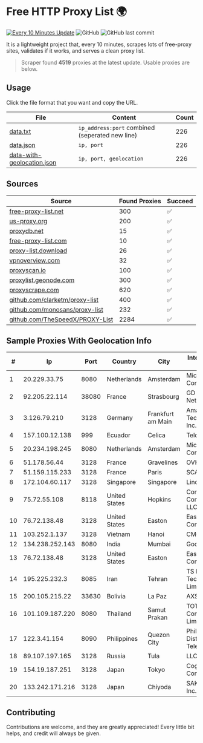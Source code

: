 
# Free HTTP Proxy List 🌍

[![Every 10 Minutes Update](https://github.com/mertguvencli/http-proxy-list/actions/workflows/main.yml/badge.svg?branch=main)](https://github.com/mertguvencli/http-proxy-list/actions/workflows/main.yml)
![GitHub](https://img.shields.io/github/license/mertguvencli/http-proxy-list)
![GitHub last commit](https://img.shields.io/github/last-commit/mertguvencli/http-proxy-list)

It is a lightweight project that, every 10 minutes, scrapes lots of free-proxy sites, validates if it works, and serves a clean proxy list.


> Scraper found **4519** proxies at the latest update. Usable proxies are below.

## Usage

Click the file format that you want and copy the URL.


|File|Content|Count|
|----|-------|-----|
|[data.txt](https://raw.githubusercontent.com/mertguvencli/http-proxy-list/main/proxy-list/data.txt)|`ip_address:port` combined (seperated new line)|226|
|[data.json](https://raw.githubusercontent.com/mertguvencli/http-proxy-list/main/proxy-list/data.json)|`ip, port`|226|
|[data-with-geolocation.json](https://raw.githubusercontent.com/mertguvencli/http-proxy-list/main/proxy-list/data-with-geolocation.json)|`ip, port, geolocation`|226|

## Sources

|Source|Found Proxies|Succeed|
|------|-------------|-------|
|[free-proxy-list.net](https://free-proxy-list.net)|300|✅|
|[us-proxy.org](https://www.us-proxy.org)|200|✅|
|[proxydb.net](http://proxydb.net)|15|✅|
|[free-proxy-list.com](https://free-proxy-list.com/?page=&port=&type%5B%5D=http&type%5B%5D=https&up_time=0&search=Search)|10|✅|
|[proxy-list.download](https://www.proxy-list.download/HTTP)|26|✅|
|[vpnoverview.com](https://vpnoverview.com/privacy/anonymous-browsing/free-proxy-servers)|32|✅|
|[proxyscan.io](https://www.proxyscan.io)|100|✅|
|[proxylist.geonode.com](https://proxylist.geonode.com/api/proxy-list?limit=300&page=1&sort_by=lastChecked&sort_type=desc&protocols=http,https)|300|✅|
|[proxyscrape.com](https://api.proxyscrape.com/v2/?request=displayproxies&protocol=http&timeout=10000&country=all&ssl=all&anonymity=all)|620|✅|
|[github.com/clarketm/proxy-list](https://raw.githubusercontent.com/clarketm/proxy-list/master/proxy-list-raw.txt)|400|✅|
|[github.com/monosans/proxy-list](https://raw.githubusercontent.com/monosans/proxy-list/main/proxies/http.txt)|232|✅|
|[github.com/TheSpeedX/PROXY-List](https://raw.githubusercontent.com/TheSpeedX/PROXY-List/master/http.txt)|2284|✅|


## Sample Proxies With Geolocation Info

|#|Ip|Port|Country|City|Internet Service Provider|
|-|--|----|-------|----|-------------------------|
|1|20.229.33.75|8080|Netherlands|Amsterdam|Microsoft Corporation|
|2|92.205.22.114|38080|France|Strasbourg|GD MASS Network|
|3|3.126.79.210|3128|Germany|Frankfurt am Main|Amazon Technologies Inc.|
|4|157.100.12.138|999|Ecuador|Celica|Telconet S.A|
|5|20.234.198.245|8080|Netherlands|Amsterdam|Microsoft Corporation|
|6|51.178.56.44|3128|France|Gravelines|OVH SAS|
|7|51.159.115.233|3128|France|Paris|SCALEWAY|
|8|172.104.60.117|3128|Singapore|Singapore|Linode, LLC|
|9|75.72.55.108|8118|United States|Hopkins|Comcast Cable Communications, LLC|
|10|76.72.138.48|3128|United States|Easton|Easton Utilities Commission|
|11|103.252.1.137|3128|Vietnam|Hanoi|CMCMIENBAC|
|12|134.238.252.143|8080|India|Mumbai|Google LLC|
|13|76.72.138.48|3128|United States|Easton|Easton Utilities Commission|
|14|195.225.232.3|8085|Iran|Tehran|TS Information Technology Limited|
|15|200.105.215.22|33630|Bolivia|La Paz|AXS Bolivia S. A.|
|16|101.109.187.220|8080|Thailand|Samut Prakan|TOT Public Company Limited|
|17|122.3.41.154|8090|Philippines|Quezon City|Philippine Long Distance Telephone Co.|
|18|89.107.197.165|3128|Russia|Tula|LLC TK Altair|
|19|154.19.187.251|3128|Japan|Tokyo|Cogent Communications|
|20|133.242.171.216|3128|Japan|Chiyoda|SAKURA Internet Inc.|



## Contributing

Contributions are welcome, and they are greatly appreciated! Every
little bit helps, and credit will always be given.

